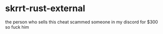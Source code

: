 # skrrt-rust-external

the person who sells this cheat scammed someone in my discord for $300 so fuck him
